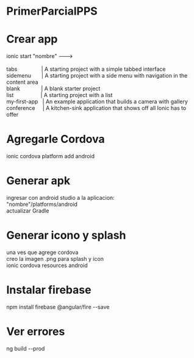 # PrimerParcialPPS

# Crear app

ionic start "nombre" ---><br/><br/>
tabs &nbsp;&nbsp;&nbsp;&nbsp;&nbsp;&nbsp;&nbsp;&nbsp;&nbsp;&nbsp;&nbsp;&nbsp;&nbsp;&nbsp;&nbsp;| A starting project with a simple tabbed interface<br/>
sidemenu &nbsp;&nbsp;&nbsp;&nbsp;&nbsp;&nbsp;| A starting project with a side menu with navigation in the content area<br/>
blank &nbsp;&nbsp;&nbsp;&nbsp;&nbsp;&nbsp;&nbsp;&nbsp;&nbsp;&nbsp;&nbsp;&nbsp;&nbsp;| A blank starter project<br/>
list &nbsp;&nbsp;&nbsp;&nbsp;&nbsp;&nbsp;&nbsp;&nbsp;&nbsp;&nbsp;&nbsp;&nbsp;&nbsp;&nbsp;&nbsp;&nbsp;&nbsp;| A starting project with a list<br/>
my-first-app &nbsp;&nbsp;| An example application that builds a camera with gallery<br/>
conference &nbsp;&nbsp;&nbsp;&nbsp;| A kitchen-sink application that shows off all Ionic has to offer<br/>

# Agregarle Cordova

ionic cordova platform add android<br/>


# Generar apk

ingresar con android studio a la aplicacion:<br/>
"nombre"/platforms/android<br/>
actualizar Gradle


# Generar icono y splash

una ves que agrege cordova<br/>
creo la imagen .png para splash y icon<br/>
ionic cordova resources android<br/>

# Instalar firebase

npm install firebase @angular/fire --save

# Ver errores

ng build --prod



